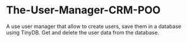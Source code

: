 # The-User-Manager-CRM-POO
A use user manager that allow to create users, save them in a database using TinyDB. Get and delete the user data from the database.
